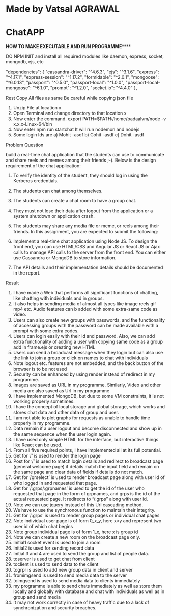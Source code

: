 # Made by Vatsal AGRAWAL
# ChatAPP

**************************HOW TO MAKE EXECUTABLE AND RUN PROGRAMME******************************
 
 DO NPM INIT and install all required modules like daemon, express, socket, mongodb, ejs,  etc
 
 "dependencies": {
    "cassandra-driver": "^4.6.3",
    "ejs": "^3.1.6",
    "express": "^4.17.1",
    "express-session": "^1.17.2",
    "formidable": "^2.0.1",
    "mongoose": "^6.0.13",
    "passport": "^0.5.0",
    "passport-local": "^1.0.0",
    "passport-local-mongoose": "^6.1.0",
    "prompt": "^1.2.0",
    "socket.io": "^4.4.0"
  },
  
  
 Rest Copy All files as same 
 Be careful while copying json file
 
 
 1) Unzip File at location x
2) Open Terminal and change directory to that location x
3) Now enter the command.
export PATH=$PATH:/home/badaalvm/node -v x.x.x-Linux-64/bin
4) Now enter npm run startchat
It will run nodemon and nodejs
5) Some login Ids are
a) Mohit -asdf
b) Cohit -asdf
c) Dohit -asdf

Problem Question

build a real-time chat application that the students can use to communicate and
share reels and memes among their friends ;-). Below is the design requirement of the
chat application:
1. To verify the identity of the student, they should log in using the Kerberos
credentials.
2. The students can chat among themselves.
3. The students can create a chat room to have a group chat.
4. They must not lose their data after logout from the application or a system
shutdown or application crash.
5. The students may share any media file or meme, or reels among their friends.
In this assignment, you are expected to submit the following:
1. Implement a real-time chat application using Node JS. To design the front end,
you can use HTML/CSS and Angular JS or React JS or Ajax calls to manage API
calls to the server from the front end. You can either use Cassandra or MongoDB
to store information.

3. The API details and their implementation details should be documented in the
report.



Result
1) I have made a Web that performs all significant functions of chatting,
like chatting with individuals and in groups.
2) It also helps in sending media of almost all types like image reels gif
mp4 etc. Audio features can b added with some extra-same code as
video.
3) Users can also create new groups with passwords, and the
functionality of accessing groups with the password can be made
available with a prompt with some extra codes.
4) Users can login easily with their id and password. Also, we can add
extra functionality of adding a user with copying same code as a group
add in frame.ejs or creating new HTML
5) Users can send a broadcast message when they login but can also use
the link to join a group or click on names to chat with individuals
6) Note logout etc. features are not embedded, and the back button of
the browser is to be not used
7) Security can be enhanced by using render instead of redirect in my
programme.
8) Images are saved as URL in my programme. Similarly, Video and other
media are also saved as Url in my programme
9) I have implemented MongoDB, but due to some VM constraints, it is
not working properly sometimes.
10) I have the concept of local storage and global storage, which works
and stores chat data and other data of group and user.
11) I am not able to plot graphs for requests as unable to handle time
properly in my programme.
12) Data remain if a user logout and become disconnected and show up
in the same sequence when the user login again.
13) I have used only simple HTML for the interface, but interactive things
like React can be used.
14) From all five required points, I have implemented all at its full
potential.
15) Get for ‘/’ is used to render the login page
16) Post for ‘/’ is used to match login details and redirect to broadcast
page (general welcome page) if details match the input field and remain
on the same page and clear data of fields if details do not match.
17) Get for ‘/grselect’ is used to render broadcast page along with user id
of who logged in and requested that page.
18) Get for ‘/:grps/:grpnames’ is used to get the id of the user who
requested that page in the form of grpnames, and grps is the id of the
actual requested page. It redirects to “/:grps” along with user id.
19) Note we can use jquery instead of this Url cascading method.
20) We have to use the synchronous function to maintain their integrity.
21) Get for ‘/:grps’ is used to render group pages or individual chat pages
22) Note individual user page is of form 0_x_y, here x<y and represent two
user id of which chat begins
23) Note group individual page is of form 1_x, here x is group id
24) Note we can create a new room on the broadcast page only.
25) Initial1 socket event is used to join a room
26) Initial2 is used for sending record data
27) Initial 3 and 4 are used to send the group and list of people data.
28) toserver is used to get chat from client
29) toclient is used to send data to the client
30) togrpr is used to add new group data in client and server
31) fromimgsend is used to send media data to the server
32) toimgsend is used to send media data to clients immediately
33) my programme is able to send chats immediately as well as store them
locally and globally with database and chat with individuals as well as
in group and send media
34) It may not work correctly in case of heavy traffic due to a lack of
synchronization and security breaches.
